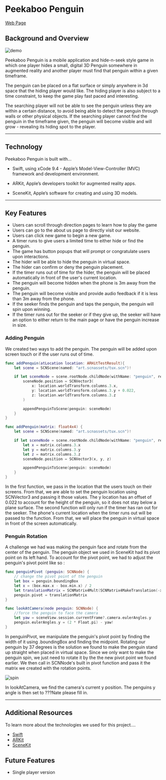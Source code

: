# Peekaboo Penguin

[Web Page](http://peekaboopenguin.com/)

## Background and Overview

![demo](https://res.cloudinary.com/dchen3/image/upload/c_scale,h_675/v1530483601/penguin.gif)

Peekaboo Penguin is a mobile application and hide-n-seek style game in which one player hides a small, digital 3D Penguin somewhere in augmented reality and another player must find that penguin within a given timeframe.

The penguin can be placed on a flat surface or simply anywhere in 3d space that the hiding player would like. The hiding player is also subject to a time constraint, to keep the game play fast paced and interesting.

The searching player will not be able to see the penguin unless they are within a certain distance, to avoid being able to detect the penguin through walls or other physical objects. If the searching player cannot find the penguin in the timeframe given, the penguin will become visible and will grow - revealing its hiding spot to the player.


***

## Technology

Peekaboo Penguin is built with...
  * Swift, using xCode 9.4 - Apple’s Model-View-Controller (MVC) framework and development environment.

  * ARKit, Apple’s developers toolkit for augmented reality apps.

  * SceneKit, Apple’s software for creating and using 3D models.

***

## Key Features
  * Users can scroll through direction pages to learn how to play the game
  * Users can go to the about us page to directly visit our website.
  * Users can click new game to begin a new game.
  * A timer runs to give users a limited time to either hide or find the penguin.
  * The game has button popups that will prompt or congratulate users upon interactions.
  * The hider will be able to hide the penguin in virtual space.
  * The hider can confirm or deny the penguin placement.
  * If the timer runs out of time for the hider, the penguin will be placed automatically in front of the user's current location.
  * The penguin will become hidden when the phone is 3m away from the penguin.
  * The penguin will become visible and provide audio feedback if it is less than 3m away from the phone.
  * If the seeker finds the penguin and taps the penguin, the penguin will spin upon winning.
  * If the timer runs out for the seeker or if they give up, the seeker will have an option to either return to the main page or have the penguin increase in size.

### Adding Penguin

We created two ways to add the penguin. The penguin will be added upon screen touch or if the user runs out of time.

```swift
func addPenquin(atLocation location: ARHitTestResult){
    let scene = SCNScene(named: "art.scnassets/tux.scn")!

    if let sceneNode = scene.rootNode.childNode(withName: "penguin", recursively:true) {
        sceneNode.position = SCNVector3(
            x: location.worldTransform.columns.3.x,
            y: location.worldTransform.columns.3.y + 0.022,
            z: location.worldTransform.columns.3.z
        )

        appendPenguinToScene(penguin: sceneNode)
    }
}

func addPenguin(matrix: float4x4) {
    let scene = SCNScene(named: "art.scnassets/tux.scn")!

    if let sceneNode = scene.rootNode.childNode(withName: "penguin", recursively:true) {
        let x = matrix.columns.3.x
        let y = matrix.columns.3.y
        let z = matrix.columns.3.z
        sceneNode.position = SCNVector3(x, y, z)

        appendPenguinToScene(penguin: sceneNode)
    }
}

```

In the first function, we pass in the location that the users touch on their screens. From that, we are able to set the penguin location using SCNVector3 and passing it those values. The y location has an offset of 0.022 to account for the height of the penguin, so it does not stay below a plane surface. The second function will only run if the timer has ran out for the seeker. The phone's current location when the timer runs out will be passed to the function. From that, we will place the penguin in virtual space in front of the screen automatically.

### Penguin Rotation

A challenge we had was making the penguin face and rotate from the center of the penguin. The penguin object we used in SceneKit had its pivot point on its left hand. To account for the pivot point, we had to adjust the penguin's pivot point like so :

```swift
func penguinPivot (penguin: SCNNode) {
    // change the pivot point of the penguin
    let box = penguin.boundingBox
    let x = (box.max.x - box.min.x) / 2
    let translationMatrix = SCNMatrix4Mult(SCNMatrix4MakeTranslation(-x, 0, 0), SCNMatrix4MakeRotation(Float(37 * Float.pi/180), 0, 1, 0))
    penguin.pivot = translationMatrix
}

func lookAtCamera(node penguin: SCNNode) {
    //force the penguin to face the camera
    let yaw = sceneView.session.currentFrame?.camera.eulerAngles.y
    penguin.eulerAngles.y = (2 * Float.pi) - yaw!
}

```

In penguinPivot, we manipulate the penguin's pivot point by finding the width of it using .boundingBox and finding the midpoint. Rotating our penguin by 37 degrees is the solution we found to make the penguin stand up straight when placed in virtual space. Since we only want to make the penguin spin, we just need to rotate it by the the new pivot point we found earlier. We then call in SCNNode's built in pivot function and pass it the matrix we created with the rotation points.

![spin](https://res.cloudinary.com/dchen3/image/upload/c_scale,h_663/v1530483031/spin.gif)

In lookAtCamera, we find the camera's current y position. The penguins y angle is then set to ???Nate please fill in.

***

## Additional Resources
  To learn more about the technologies we used for this project....
  * [Swift](https://developer.apple.com/swift/)
  * [ARKit](https://developer.apple.com/arkit/)
  * [SceneKit](https://developer.apple.com/scenekit/)

## Future Features
  * Single player version
